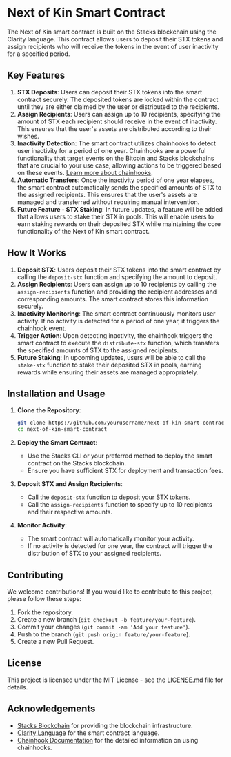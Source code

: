 # Next of Kin Smart Contract

The Next of Kin smart contract is built on the Stacks blockchain using the Clarity language. This contract allows users to deposit their STX tokens and assign recipients who will receive the tokens in the event of user inactivity for a specified period. 

## Key Features

1. **STX Deposits**: Users can deposit their STX tokens into the smart contract securely. The deposited tokens are locked within the contract until they are either claimed by the user or distributed to the recipients.
2. **Assign Recipients**: Users can assign up to 10 recipients, specifying the amount of STX each recipient should receive in the event of inactivity. This ensures that the user's assets are distributed according to their wishes.
3. **Inactivity Detection**: The smart contract utilizes chainhooks to detect user inactivity for a period of one year. Chainhooks are a powerful functionality that target events on the Bitcoin and Stacks blockchains that are crucial to your use case, allowing actions to be triggered based on these events. [Learn more about chainhooks](https://docs.hiro.so/stacks/chainhook/installation).
4. **Automatic Transfers**: Once the inactivity period of one year elapses, the smart contract automatically sends the specified amounts of STX to the assigned recipients. This ensures that the user's assets are managed and transferred without requiring manual intervention.
5. **Future Feature - STX Staking**: In future updates, a feature will be added that allows users to stake their STX in pools. This will enable users to earn staking rewards on their deposited STX while maintaining the core functionality of the Next of Kin smart contract.

## How It Works

1. **Deposit STX**: Users deposit their STX tokens into the smart contract by calling the `deposit-stx` function and specifying the amount to deposit.
2. **Assign Recipients**: Users can assign up to 10 recipients by calling the `assign-recipients` function and providing the recipient addresses and corresponding amounts. The smart contract stores this information securely.
3. **Inactivity Monitoring**: The smart contract continuously monitors user activity. If no activity is detected for a period of one year, it triggers the chainhook event.
4. **Trigger Action**: Upon detecting inactivity, the chainhook triggers the smart contract to execute the `distribute-stx` function, which transfers the specified amounts of STX to the assigned recipients.
5. **Future Staking**: In upcoming updates, users will be able to call the `stake-stx` function to stake their deposited STX in pools, earning rewards while ensuring their assets are managed appropriately.

## Installation and Usage

1. **Clone the Repository**:
    ```bash
    git clone https://github.com/yourusername/next-of-kin-smart-contract.git
    cd next-of-kin-smart-contract
    ```

2. **Deploy the Smart Contract**:
    - Use the Stacks CLI or your preferred method to deploy the smart contract on the Stacks blockchain.
    - Ensure you have sufficient STX for deployment and transaction fees.

3. **Deposit STX and Assign Recipients**:
    - Call the `deposit-stx` function to deposit your STX tokens.
    - Call the `assign-recipients` function to specify up to 10 recipients and their respective amounts.

4. **Monitor Activity**:
    - The smart contract will automatically monitor your activity.
    - If no activity is detected for one year, the contract will trigger the distribution of STX to your assigned recipients.

## Contributing

We welcome contributions! If you would like to contribute to this project, please follow these steps:

1. Fork the repository.
2. Create a new branch (`git checkout -b feature/your-feature`).
3. Commit your changes (`git commit -am 'Add your feature'`).
4. Push to the branch (`git push origin feature/your-feature`).
5. Create a new Pull Request.

## License

This project is licensed under the MIT License - see the [LICENSE.md](LICENSE.md) file for details.

## Acknowledgements

- [Stacks Blockchain](https://stacks.co/) for providing the blockchain infrastructure.
- [Clarity Language](https://clarity-lang.org/) for the smart contract language.
- [Chainhook Documentation](https://docs.hiro.so/stacks/chainhook/installation) for the detailed information on using chainhooks.